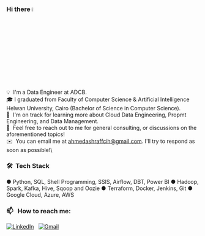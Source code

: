 ### Hi there <a href="https://www.gautamkrishnar.com/"><img src="https://media.giphy.com/media/hvRJCLFzcasrR4ia7z/giphy.gif" width="5%"></a>

💡 &nbsp;I'm a Data Engineer at ADCB. \
🎓&nbsp;I graduated from Faculty of Computer Science & Artificial Intelligence Helwan University, Cairo (Bachelor of Science in Computer Science).\
🌱 &nbsp;I'm on track for learning more about Cloud Data Engineering, Propmt Engineering, and Data Management.\
💬 &nbsp;Feel free to reach out to me for general consulting, or discussions on the aforementioned topics!\
✉️ &nbsp;You can email me at ahmedashraffcih@gmail.com. I'll try to respond as soon as possible!\

### 🛠 &nbsp;Tech Stack

● Python, SQL, Shell Programming, SSIS, Airflow, DBT, Power BI
● Hadoop, Spark, Kafka, Hive, Sqoop and Oozie
● Terraform, Docker, Jenkins, Git
● Google Cloud, Azure, AWS

### 📫 &nbsp; How to reach me:


<a href="https://www.linkedin.com/in/ahmedashraffcih/"><img alt="LinkedIn" src="https://img.shields.io/badge/linkedin%20-%230077B5.svg?&style=flat&logo=linkedin&logoColor=white"/></a> &nbsp;
<a href="mailto:ahmedashraffcih@gmail.com"><img alt="Gmail" src="https://img.shields.io/badge/Gmail-D14836?style=flat&logo=gmail&logoColor=white" /></a> &nbsp;
